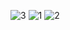 ![3](https://github.com/user-attachments/assets/8cceaa30-d47a-411a-82b1-1a4e61f4c0ef)
![1](https://github.com/user-attachments/assets/5a6fec75-9bd6-4651-8eaf-963ec02b1ae0)
![2](https://github.com/user-attachments/assets/36c366e4-784f-488b-9334-a803ddd56b04)
